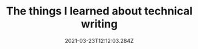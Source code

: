 ---
title: The things I learned about technical writing
date: "2021-03-23T12:12:03.284Z"
description: "Hello World"
tags: ['Soft Skills']
visible: false
---